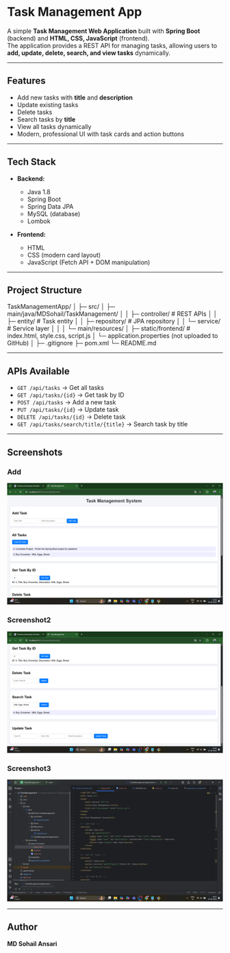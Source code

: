 # Task Management App

A simple **Task Management Web Application** built with **Spring Boot** (backend) and **HTML, CSS, JavaScript** (frontend).  
The application provides a REST API for managing tasks, allowing users to **add, update, delete, search, and view tasks** dynamically.

---

## **Features**

- Add new tasks with **title** and **description**  
- Update existing tasks  
- Delete tasks  
- Search tasks by **title**  
- View all tasks dynamically  
- Modern, professional UI with task cards and action buttons  

---

## **Tech Stack**

- **Backend:**  
  - Java 1.8  
  - Spring Boot  
  - Spring Data JPA  
  - MySQL (database)  
  - Lombok  

- **Frontend:**  
  - HTML  
  - CSS (modern card layout) 
  - JavaScript (Fetch API + DOM manipulation)  

---

## **Project Structure**

TaskManagementApp/
│
├─ src/
│ ├─ main/java/MDSohail/TaskManagement/
│ │ ├─ controller/ # REST APIs
│ │ ├─ entity/ # Task entity
│ │ ├─ repository/ # JPA repository
│ │ └─ service/ # Service layer
│ │
│ └─ main/resources/
│ ├─ static/frontend/ # index.html, style.css, script.js
│ └─ application.properties (not uploaded to GitHub)
│
├─ .gitignore
├─ pom.xml
└─ README.md



---

## **APIs Available**

- `GET /api/tasks` → Get all tasks  
- `GET /api/tasks/{id}` → Get task by ID  
- `POST /api/tasks` → Add a new task  
- `PUT /api/tasks/{id}` → Update task  
- `DELETE /api/tasks/{id}` → Delete task  
- `GET /api/tasks/search/title/{title}` → Search task by title  

---

## **Screenshots**

### Add 
![Add Task](Screenshot1.png)

### Screenshot2
![Screenshot2](Screenshot2.png)

### Screenshot3
![Screenshot3](Screenshot3.png)


---

## **Author**

**MD Sohail Ansari**  


